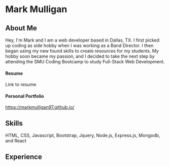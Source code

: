 # Mark Mulligan

## About Me
Hey, I'm Mark and I am a web developer based in Dallas, TX. 
I first picked up coding as side hobby when I was working as a Band Director. I then began using
my new found skills to create resources for my students. My hobby soon became my passion, and I
decided to take the next step by attending the SMU Coding Bootcamp to study Full-Stack Web Development.

#### Resume
Link to resume

#### Personal Portfolio
https://markmulligan97.github.io/

## Skills
HTML, CSS, Javascript, Bootstrap, Jquery, Node.js, Express.js, Mongodb, and React

## Experience